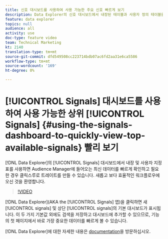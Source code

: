 ```yaml
---
title: 신호 대시보드를 사용하여 사용 가능한 주요 신호 빠르게 보기
description: Data Explorer의 신호 대시보드에서 내장된 테이블과 사용자 정의 테이블을 사용하면 Audience Manager에 들어오는 최신 데이터를 신속하게 확인하고 필요한 경우 트레이트를 클릭하여 생성할 수 있습니다. 새롭고 보다 효율적인 워크플로우에 오신 것을 환영합니다.
feature: data explorer
topics: null
audience: all
activity: use
doc-type: feature video
team: Technical Marketing
kt: 2140
translation-type: tm+mt
source-git-commit: dfd549508cc223714bdb07ac6fd2aa31e6ca5586
workflow-type: tm+mt
source-wordcount: '169'
ht-degree: 0%

---
```



# [!UICONTROL Signals] 대시보드를 사용하여 사용 가능한 상위 [!UICONTROL Signals] {#using-the-signals-dashboard-to-quickly-view-top-available-signals} 빨리 보기

[!DNL Data Explorer]의 [!UICONTROL Signals] 대시보드에서 내장 및 사용자 지정 표를 사용하면 Audience Manager에 들어오는 최신 데이터를 빠르게 확인하고 필요한 경우 클릭스루로 트레이트를 만들 수 있습니다. 새롭고 보다 효율적인 워크플로우에 오신 것을 환영합니다.

>[!VIDEO](https://video.tv.adobe.com/v/25151/?quality=12)

[!DNL Data Explorer](AKA the [!UICONTROL Signals] 앱)을 클릭하면 새 [!UICONTROL signals] 및 상단 [!UICONTROL signals]의 기본 대시보드가 표시됩니다. 이 두 가지 기본값 외에도 검색을 저장하고 대시보드에 추가할 수 있으므로, 기능의 첫 페이지에서 바로 가장 중요한 데이터를 빠르게 볼 수 있습니다.

[!DNL Data Explorer]에 대한 자세한 내용은 [documentation](https://experiencecloud.adobe.com/resources/help/en_US/aam/data-explorer.html)을 방문하십시오.